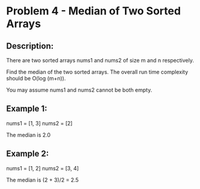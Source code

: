 # Problem 4 - Median of Two Sorted Arrays

## Description:
There are two sorted arrays nums1 and nums2 of size m and n respectively.

Find the median of the two sorted arrays. The overall run time complexity should be O(log (m+n)).

You may assume nums1 and nums2 cannot be both empty.

## Example 1:
nums1 = [1, 3]
nums2 = [2]

The median is 2.0

## Example 2:
nums1 = [1, 2]
nums2 = [3, 4]

The median is (2 + 3)/2 = 2.5